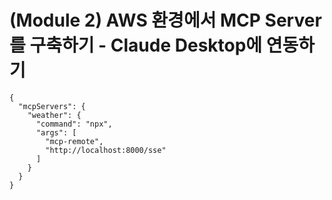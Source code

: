 # (Module 2) AWS 환경에서 MCP Server를 구축하기 - Claude Desktop에 연동하기

```
{
  "mcpServers": {
    "weather": {
      "command": "npx",
      "args": [
        "mcp-remote",
        "http://localhost:8000/sse"
      ]
    }
  }
}
```